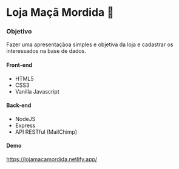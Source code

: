 # Loja Maçã Mordida 🍎

### Objetivo

Fazer uma apresentaçãoa simples e objetiva da loja e cadastrar os interessados na base de dados.

#### Front-end

* HTML5 
* CSS3 
* Vanilla Javascript

#### Back-end

* NodeJS
* Express
* API RESTful (MailChimp)

#### Demo

<https://lojamacamordida.netlify.app/>
